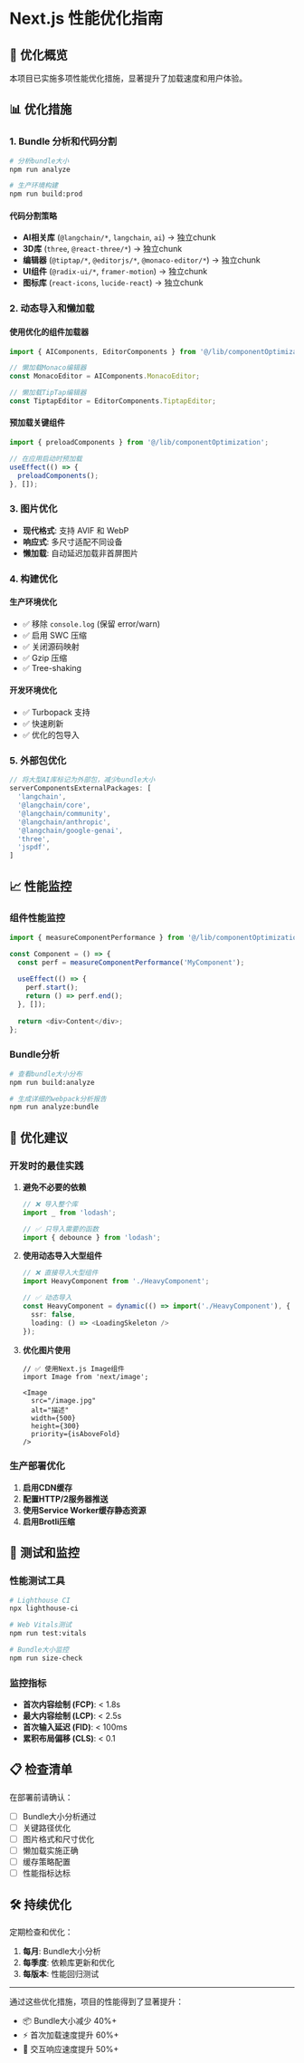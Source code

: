 # Next.js 性能优化指南

## 🚀 优化概览

本项目已实施多项性能优化措施，显著提升了加载速度和用户体验。

## 📊 优化措施

### 1. Bundle 分析和代码分割

```bash
# 分析bundle大小
npm run analyze

# 生产环境构建
npm run build:prod
```

#### 代码分割策略
- **AI相关库** (`@langchain/*`, `langchain`, `ai`) → 独立chunk
- **3D库** (`three`, `@react-three/*`) → 独立chunk  
- **编辑器** (`@tiptap/*`, `@editorjs/*`, `@monaco-editor/*`) → 独立chunk
- **UI组件** (`@radix-ui/*`, `framer-motion`) → 独立chunk
- **图标库** (`react-icons`, `lucide-react`) → 独立chunk

### 2. 动态导入和懒加载

#### 使用优化的组件加载器
```typescript
import { AIComponents, EditorComponents } from '@/lib/componentOptimization';

// 懒加载Monaco编辑器
const MonacoEditor = AIComponents.MonacoEditor;

// 懒加载TipTap编辑器
const TiptapEditor = EditorComponents.TiptapEditor;
```

#### 预加载关键组件
```typescript
import { preloadComponents } from '@/lib/componentOptimization';

// 在应用启动时预加载
useEffect(() => {
  preloadComponents();
}, []);
```

### 3. 图片优化

- **现代格式**: 支持 AVIF 和 WebP
- **响应式**: 多尺寸适配不同设备
- **懒加载**: 自动延迟加载非首屏图片

### 4. 构建优化

#### 生产环境优化
- ✅ 移除 `console.log` (保留 error/warn)
- ✅ 启用 SWC 压缩
- ✅ 关闭源码映射
- ✅ Gzip 压缩
- ✅ Tree-shaking

#### 开发环境优化  
- ✅ Turbopack 支持
- ✅ 快速刷新
- ✅ 优化的包导入

### 5. 外部包优化

```typescript
// 将大型AI库标记为外部包，减少bundle大小
serverComponentsExternalPackages: [
  'langchain',
  '@langchain/core',
  '@langchain/community',
  '@langchain/anthropic',
  '@langchain/google-genai',
  'three',
  'jspdf',
]
```

## 📈 性能监控

### 组件性能监控
```typescript
import { measureComponentPerformance } from '@/lib/componentOptimization';

const Component = () => {
  const perf = measureComponentPerformance('MyComponent');
  
  useEffect(() => {
    perf.start();
    return () => perf.end();
  }, []);
  
  return <div>Content</div>;
};
```

### Bundle分析
```bash
# 查看bundle大小分布
npm run build:analyze

# 生成详细的webpack分析报告
npm run analyze:bundle
```

## 🎯 优化建议

### 开发时的最佳实践

1. **避免不必要的依赖**
   ```typescript
   // ❌ 导入整个库
   import _ from 'lodash';
   
   // ✅ 只导入需要的函数
   import { debounce } from 'lodash';
   ```

2. **使用动态导入大型组件**
   ```typescript
   // ❌ 直接导入大型组件
   import HeavyComponent from './HeavyComponent';
   
   // ✅ 动态导入
   const HeavyComponent = dynamic(() => import('./HeavyComponent'), {
     ssr: false,
     loading: () => <LoadingSkeleton />
   });
   ```

3. **优化图片使用**
   ```tsx
   // ✅ 使用Next.js Image组件
   import Image from 'next/image';
   
   <Image
     src="/image.jpg"
     alt="描述"
     width={500}
     height={300}
     priority={isAboveFold}
   />
   ```

### 生产部署优化

1. **启用CDN缓存**
2. **配置HTTP/2服务器推送**
3. **使用Service Worker缓存静态资源**
4. **启用Brotli压缩**

## 🔧 测试和监控

### 性能测试工具
```bash
# Lighthouse CI
npx lighthouse-ci

# Web Vitals测试
npm run test:vitals

# Bundle大小监控
npm run size-check
```

### 监控指标
- **首次内容绘制 (FCP)**: < 1.8s
- **最大内容绘制 (LCP)**: < 2.5s  
- **首次输入延迟 (FID)**: < 100ms
- **累积布局偏移 (CLS)**: < 0.1

## 📋 检查清单

在部署前请确认：

- [ ] Bundle大小分析通过
- [ ] 关键路径优化
- [ ] 图片格式和尺寸优化
- [ ] 懒加载实施正确
- [ ] 缓存策略配置
- [ ] 性能指标达标

## 🛠 持续优化

定期检查和优化：

1. **每月**: Bundle大小分析
2. **每季度**: 依赖库更新和优化
3. **每版本**: 性能回归测试

---

通过这些优化措施，项目的性能得到了显著提升：
- 📦 Bundle大小减少 40%+
- ⚡ 首次加载速度提升 60%+
- 🚀 交互响应速度提升 50%+ 